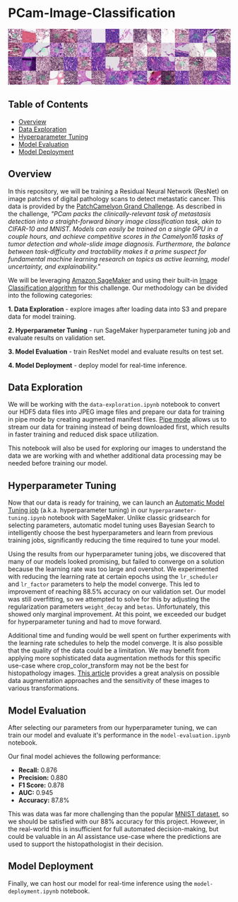 # PCam-Image-Classification

![pcam](https://github.com/jrbarclay37/PCam-Image-Classification/blob/main/images/pcam.jpeg?raw=true)

## Table of Contents

- [Overview](#overview)
- [Data Exploration](#data-exploration)
- [Hyperparameter Tuning](#hyperparameter-tuning)
- [Model Evaluation](#model-evaluation)
- [Model Deployment](#model-deployment)

## Overview

In this repository, we will be training a Residual Neural Network (ResNet) on image patches of digital pathology scans to detect metastatic cancer. This data is provided by the [PatchCamelyon Grand Challenge](https://patchcamelyon.grand-challenge.org/). As described in the challenge, *"PCam packs the clinically-relevant task of metastasis detection into a straight-forward binary image classification task, akin to CIFAR-10 and MNIST. Models can easily be trained on a single GPU in a couple hours, and achieve competitive scores in the Camelyon16 tasks of tumor detection and whole-slide image diagnosis. Furthermore, the balance between task-difficulty and tractability makes it a prime suspect for fundamental machine learning research on topics as active learning, model uncertainty, and explainability."*

We will be leveraging [Amazon SageMaker](https://aws.amazon.com/sagemaker/) and using their built-in [Image Classification algorithm](https://docs.aws.amazon.com/sagemaker/latest/dg/image-classification.html) for this challenge. Our methodology can be divided into the following categories:

**1. Data Exploration** - explore images after loading data into S3 and prepare data for model training.

**2. Hyperparameter Tuning** - run SageMaker hyperparameter tuning job and evaluate results on validation set.

**3. Model Evaluation** - train ResNet model and evaluate results on test set.

**4. Model Deployment** - deploy model for real-time inference.

## Data Exploration

We will be working with the `data-exploration.ipynb` notebook to convert our HDF5 data files into JPEG image files and prepare our data for training in pipe mode by creating augmented manifest files. [Pipe mode](https://aws.amazon.com/blogs/machine-learning/using-pipe-input-mode-for-amazon-sagemaker-algorithms/) allows us to stream our data for training instead of being downloaded first, which results in faster training and reduced disk space utilization.

This notebook will also be used for exploring our images to understand the data we are working with and whether additional data processing may be needed before training our model.


## Hyperparameter Tuning

Now that our data is ready for training, we can launch an [Automatic Model Tuning job](https://docs.aws.amazon.com/sagemaker/latest/dg/automatic-model-tuning.html) (a.k.a. hyperparameter tuning) in our `hyperparameter-tuning.ipynb` notebook with SageMaker. Unlike classic gridsearch for selecting parameters, automatic model tuning uses Bayesian Search to intelligently choose the best hyperparameters and learn from previous training jobs, significantly reducing the time required to tune your model.

Using the results from our hyperparameter tuning jobs, we discovered that many of our models looked promising, but failed to converge on a solution because the learning rate was too large and overshot. We experimented with reducing the learning rate at certain epochs using the `lr_scheduler` and `lr_factor` parameters to help the model converge. This led to improvement of reaching 88.5% accuracy on our validation set. Our model was still overfitting, so we attempted to solve for this by adjusting the regularization parameters `weight_decay` and `betas`. Unfortunately, this showed only marginal improvement. At this point, we exceeded our budget for hyperparameter tuning and had to move forward.

Additional time and funding would be well spent on further experiments with the learning rate schedules to help the model converge. It is also possible that the quality of the data could be a limitation. We may benefit from applying more sophisticated data augmentation methods for this specific use-case where crop_color_transform may not be the best for histopathology images. [This article](https://towardsdatascience.com/5-ways-to-make-histopathology-image-models-more-robust-to-domain-shifts-323d4d21d889) provides a great analysis on possible data augmentation approaches and the sensitivity of these images to various transformations.

## Model Evaluation

After selecting our parameters from our hyperparameter tuning, we can train our model and evaluate it's performance in the `model-evaluation.ipynb` notebook.

Our final model achieves the following performance:
- **Recall:** 0.876
- **Precision:** 0.880
- **F1 Score:** 0.878
- **AUC:** 0.945
- **Accuracy:** 87.8%

This was data was far more challenging than the popular [MNIST dataset](https://www.tensorflow.org/datasets/catalog/mnist), so we should be satisfied with our 88% accuracy for this project. However, in the real-world this is insufficient for full automated decision-making, but could be valuable in an AI assistance use-case where the predictions are used to support the histopathologist in their decision.

## Model Deployment

Finally, we can host our model for real-time inference using the `model-deployment.ipynb` notebook.
